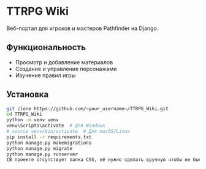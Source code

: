 # TTRPG Wiki

Веб-портал для игроков и мастеров Pathfinder на Django.

## Функциональность

- Просмотр и добавление материалов
- Создание и управление персонажами
- Изучение правил игры

## Установка

```bash
git clone https://github.com/<your_username>/TTRPG_Wiki.git
cd TTRPG_Wiki
python -m venv venv
venv\Scripts\activate  # Для Windows
# source venv/bin/activate  # Для macOS/Linux
pip install -r requirements.txt
python manage.py makemigrations
python manage.py migrate
python manage.py runserver
(В проекте отсутствует папка CSS, её нужно сделать вручную чтобы не было ошибок)